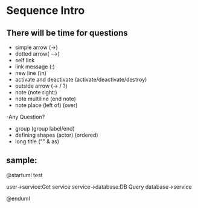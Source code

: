 # Sequence Intro

## There will be time for questions

- simple arrow (->)
- dotted arrow( -->)
- self link
- link message (:)
- new line (\n)
- activate and deactivate (activate/deactivate/destroy)
- outside arrow (-> / ?)
- note (note right:)
- note multiline (end note)
- note place (left of) (over)

-Any Question?

- group (group label/end)
- defining shapes (actor) (ordered)
- long title ("" & as)

## sample:

@startuml test

user->service:Get service
service->database:DB Query
database->service

@enduml
